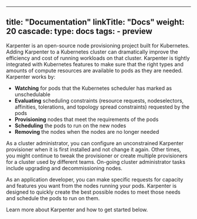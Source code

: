 
---
title: "Documentation"
linkTitle: "Docs"
weight: 20
cascade:
  type: docs
  tags:
    - preview
---
Karpenter is an open-source node provisioning project built for Kubernetes.
Adding Karpenter to a Kubernetes cluster can dramatically improve the efficiency and cost of running workloads on that cluster.
Karpenter is tightly integrated with Kubernetes features to make sure that the right types and amounts of compute resources are available to pods as they are needed.
Karpenter works by:

* **Watching** for pods that the Kubernetes scheduler has marked as unschedulable
* **Evaluating** scheduling constraints (resource requests, nodeselectors, affinities, tolerations, and topology spread constraints) requested by the pods
* **Provisioning** nodes that meet the requirements of the pods
* **Scheduling** the pods to run on the new nodes
* **Removing** the nodes when the nodes are no longer needed

As a cluster administrator, you can configure an unconstrained Karpenter provisioner when it is first installed and not change it again.
Other times, you might continue to tweak the provisioner or create multiple provisioners for a cluster used by different teams.
On-going cluster administrator tasks include upgrading and decommissioning nodes.

As an application developer, you can make specific requests for capacity and features you want from the nodes running your pods.
Karpenter is designed to quickly create the best possible nodes to meet those needs and schedule the pods to run on them.

Learn more about Karpenter and how to get started below.

